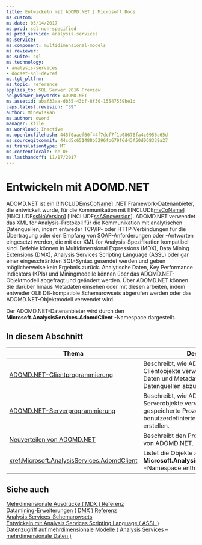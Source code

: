```yaml
---
title: Entwickeln mit ADOMD.NET | Microsoft Docs
ms.custom: 
ms.date: 03/14/2017
ms.prod: sql-non-specified
ms.prod_service: analysis-services
ms.service: 
ms.component: multidimensional-models
ms.reviewer: 
ms.suite: sql
ms.technology:
- analysis-services
- docset-sql-devref
ms.tgt_pltfrm: 
ms.topic: reference
applies_to: SQL Server 2016 Preview
helpviewer_keywords: ADOMD.NET
ms.assetid: abaf33aa-db55-43bf-8f30-15547559be1d
caps.latest.revision: "39"
author: Minewiskan
ms.author: owend
manager: kfile
ms.workload: Inactive
ms.openlocfilehash: 445f0aaef60f44f7dcf7f1b08676fa4c0956a65d
ms.sourcegitcommit: 44cd5c651488b5296fb679f6d43f50d068339a27
ms.translationtype: MT
ms.contentlocale: de-DE
ms.lasthandoff: 11/17/2017
---
```

# <a name="developing-with-adomdnet"></a>Entwickeln mit ADOMD.NET
  ADOMD.NET ist ein [!INCLUDE[msCoName](../../../includes/msconame-md.md)] .NET Framework-Datenanbieter, die entwickelt wurde, für die Kommunikation mit [!INCLUDE[msCoName](../../../includes/msconame-md.md)] [!INCLUDE[ssNoVersion](../../../includes/ssnoversion-md.md)] [!INCLUDE[ssASnoversion](../../../includes/ssasnoversion-md.md)]. ADOMD.NET verwendet das XML for Analysis-Protokoll für die Kommunikation mit analytischen Datenquellen, indem entweder TCP/IP- oder HTTP-Verbindungen für die Übertragung oder den Empfang von SOAP-Anforderungen oder -Antworten eingesetzt werden, die mit der XML for Analysis-Spezifikation kompatibel sind. Befehle können in Multidimensional Expressions (MDX), Data Mining Extensions (DMX), Analysis Services Scripting Language (ASSL) oder gar einer eingeschränkten SQL-Syntax gesendet werden und geben möglicherweise kein Ergebnis zurück. Analytische Daten, Key Performance Indicators (KPIs) und Miningmodelle können über das ADOMD.NET-Objektmodell abgefragt und geändert werden. Über ADOMD.NET können Sie darüber hinaus Metadaten einsehen oder mit diesen arbeiten, indem entweder OLE DB-kompatible Schemarowsets abgerufen werden oder das ADOMD.NET-Objektmodell verwendet wird.  
  
 Der ADOMD.NET-Datenanbieter wird durch den **Microsoft.AnalysisServices.AdomdClient** -Namespace dargestellt.  
  
## <a name="in-this-section"></a>In diesem Abschnitt  
  
|Thema|Description|  
|-----------|-----------------|  
|[ADOMD.NET-Clientprogrammierung](../../../analysis-services/multidimensional-models-adomd-net-client/adomd-net-client-programming.md)|Beschreibt, wie ADOMD.NET-Clientobjekte verwendet werden, um Daten und Metadaten von analytischen Datenquellen abzurufen.|  
|[ADOMD.NET-Serverprogrammierung](../../../analysis-services/multidimensional-models-adomd-net-server/adomd-net-server-programming.md)|Beschreibt, wie ADOMD.NET-Serverobjekte verwendet werden, um gespeicherte Prozeduren und benutzerdefinierte Funktionen zu erstellen.|  
|[Neuverteilen von ADOMD.NET](../../../analysis-services/multidimensional-models/adomd-net/redistributing-adomd-net.md)|Beschreibt den Prozess der Neuverteilung von ADOMD.NET.|  
|<xref:Microsoft.AnalysisServices.AdomdClient>|Listet die Objekte auf, die im **Microsoft.AnalysisServices.AdomdClient** -Namespace enthalten sind.|  
  
## <a name="see-also"></a>Siehe auch  
 [Mehrdimensionale Ausdrücke &#40; MDX &#41; Referenz](../../../mdx/multidimensional-expressions-mdx-reference.md)   
 [Datamining-Erweiterungen &#40; DMX &#41; Referenz](../../../dmx/data-mining-extensions-dmx-reference.md)   
 [Analysis Services-Schemarowsets](../../../analysis-services/schema-rowsets/analysis-services-schema-rowsets.md)   
 [Entwickeln mit Analysis Services Scripting Language &#40; ASSL &#41;](../../../analysis-services/multidimensional-models/scripting-language-assl/developing-with-analysis-services-scripting-language-assl.md)   
 [Datenzugriff auf mehrdimensionale Modelle &#40; Analysis Services – mehrdimensionale Daten &#41;](../../../analysis-services/multidimensional-models/mdx/multidimensional-model-data-access-analysis-services-multidimensional-data.md)  
  
  
